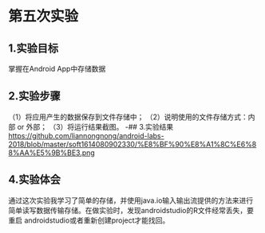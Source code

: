 # 第五次实验
 ## 1.实验目标
掌握在Android App中存储数据
 ## 2.实验步骤
（1）将应用产生的数据保存到文件存储中； （2）说明使用的文件存储方式：内部 or 外部； （3）将运行结果截图。
 -## 3.实验结果
https://github.com/liannongnong/android-labs-2018/blob/master/soft1614080902330/%E8%BF%90%E8%A1%8C%E6%88%AA%E5%9B%BE3.png
 ## 4.实验体会
通过这次实验我学习了简单的存储，并使用java.io输入输出流提供的方法来进行简单读写数据传输存储。在做实验时，发现androidstudio的R文件经常丢失，要重启 androidstudio或者重新创建project才能找回。
